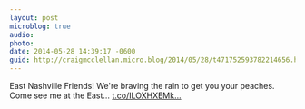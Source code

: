 ```yaml
---
layout: post
microblog: true
audio: 
photo: 
date: 2014-05-28 14:39:17 -0600
guid: http://craigmcclellan.micro.blog/2014/05/28/t471752593782214656.html
---
```

East Nashville Friends! We're braving the rain to get you your peaches. Come see me at the East… [t.co/ILOXHXEMk...](http://t.co/ILOXHXEMkG)

